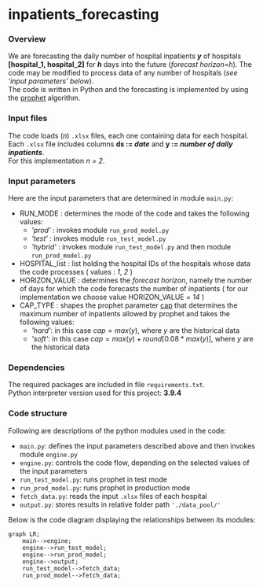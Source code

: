 # inpatients_forecasting
### Overview
We are forecasting the daily number of hospital inpatients **_y_** of hospitals **[hospital_1, hospital_2]** for **_h_** days into the future (_forecast horizon=h_).
The code may be modified to process data of any number of hospitals (_see 'input parameters' below_).<br>
The code is written in Python and the forecasting is implemented by using the [prophet](https://github.com/facebook/prophet/releases) algorithm.

### Input files
The code loads (_n_) ```.xlsx``` files, each one containing data for each hospital. <br>
Each ```.xlsx``` file includes columns **ds := _date_** and **y := _number of daily inpatients_**.<br>
For this implementation _n = 2_.

### Input parameters
Here are the input parameters that are determined in module ```main.py```:
- RUN_MODE : determines the mode of the code and takes the following values:
    - _'prod'_ : invokes module ```run_prod_model.py```
    - _'test'_ : invokes module ```run_test_model.py```
    - _'hybrid'_ : invokes module ```run_test_model.py``` and then module ```run_prod_model.py```
- HOSPITAL_list : list holding the hospital IDs of the hospitals whose data the code processes ( values : _1_, _2_ )
- HORIZON_VALUE : determines the _forecast horizon_, namely the number of days for which the code forecasts the number of inpatients ( for our implementation we choose value HORIZON_VALUE = _14_ )
- CAP_TYPE : shapes the prophet parameter [cap](https://facebook.github.io/prophet/docs/saturating_forecasts.html) that determines the maximum number of inpatients allowed by prophet and takes the following values:
    -  _'hard'_: in this case $cap = max(y)$, where $y$ are the historical data
    -  _'soft'_: in this case $cap = max(y) + round[0.08*max(y)]$, where $y$ are the historical data

### Dependencies
The required packages are included in file ```requirements.txt```.<br>
Python interpreter version used for this project: **3.9.4**

### Code structure
Following are descriptions of the python modules used in the code:

- ```main.py```: defines the input parameters described above and then invokes module ```engine.py```
- ```engine.py```: controls the code flow, depending on the selected values of the input parameters
- ```run_test_model.py```: runs prophet in test mode
- ```run_prod_model.py```: runs prophet in production mode
- ```fetch_data.py```: reads the input ```.xlsx``` files of each hospital
- ```output.py```: stores results in relative folder path ```'./data_pool/'```

Below is the code diagram displaying the relationships between its modules:
```mermaid
graph LR;
    main-->engine;
    engine-->run_test_model;
    engine-->run_prod_model;
    engine-->output;
    run_test_model-->fetch_data;
    run_prod_model-->fetch_data;
```
